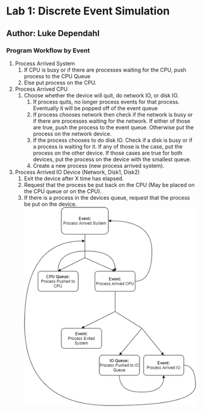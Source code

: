 # Lab 1: Discrete Event Simulation
## Author: Luke Dependahl

### Program Workflow by Event
1. Process Arrived System
   1. If CPU is busy or if there are processes waiting for the CPU, push process to the CPU Queue
   2. Else put process on the CPU.
2. Process Arrived CPU
   1. Choose whether the device will quit, do network IO, or disk IO.
      1. If process quits, no longer process events for that process. Eventually it will be popped off of the event queue
      2. If process chooses network then check if the network is busy or if there are processes waiting for the network. If either of those are true, push the process to the event queue. Otherwise put the process on the network device.
      3. If the process chooses to do disk IO. Check if a disk is busy or if a process is waiting for it. If any of those is the case, put the process on the other device. If those cases are true for both devices, put the process on the device with the smallest queue.
      4. Create a new process (new process arrived system).
3. Process Arrived IO Device (Network, Disk1, Disk2)
   1. Exit the device after X time has elapsed.
   2. Request that the process be put back on the CPU (May be placed on the CPU queue or on the CPU).
   3. If there is a process in the devices queue, request that the process be put on the device.
![Basic-Disagram](general-workflow.png)